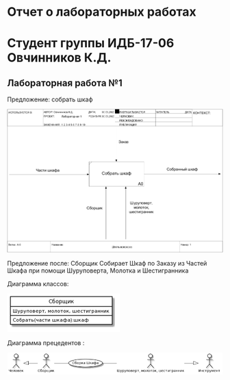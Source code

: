 # Отчет о лабораторных работах
# Студент группы ИДБ-17-06 Овчинников К.Д.

## Лабораторная работа №1

Предложение: собрать шкаф

![A](https://github.com/Kiruhas/KirillOvchinnikov.github.io/blob/master/lab1/model_1.png?raw=true)

Предложение после: Сборщик Собирает Шкаф по Заказу из Частей Шкафа при помощи Шуруповерта, Молотка и Шестигранника 

Диаграмма классов: 

![A](https://github.com/Kiruhas/KirillOvchinnikov.github.io/blob/master/lab1/class_diagram_1.png?raw=true)

Диаграмма прецедентов : 

![A](https://github.com/Kiruhas/KirillOvchinnikov.github.io/blob/master/lab1/use_case_diagram_1.png?raw=true)
